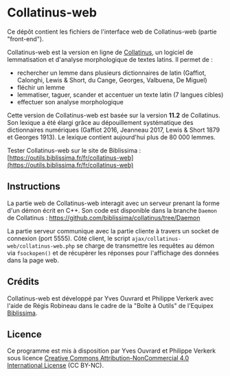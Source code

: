# Collatinus-web

Ce dépôt contient les fichiers de l'interface web de Collatinus-web (partie "front-end").

Collatinus-web est la version en ligne de [Collatinus](http://outils.biblissima.fr/collatinus), un logiciel de lemmatisation et d'analyse morphologique de textes latins. Il permet de :
- rechercher un lemme dans plusieurs dictionnaires de latin (Gaffiot, Calonghi, Lewis & Short, du Cange, Georges, Valbuena, De Miguel)
- fléchir un lemme
- lemmatiser, taguer, scander et accentuer un texte latin (7 langues cibles)
- effectuer son analyse morphologique

Cette version de Collatinus-web est basée sur la version **11.2** de Collatinus. Son lexique a été élargi grâce au dépouillement systématique des dictionnaires numériques (Gaffiot 2016, Jeanneau 2017, Lewis & Short 1879 et Georges 1913). Le lexique contient aujourd'hui plus de 80 000 lemmes.

Tester Collatinus-web sur le site de Biblissima : [https://outils.biblissima.fr/fr/collatinus-web](https://outils.biblissima.fr/fr/collatinus-web)

## Instructions

La partie web de Collatinus-web interagit avec un serveur prenant la forme d'un démon écrit en C++. Son code est disponible dans la branche `Daemon` de Collatinus : https://github.com/biblissima/collatinus/tree/Daemon

La partie serveur communique avec la partie cliente à travers un socket de connexion (port 5555). Côté client, le script `ajax/collatinus-web/collatinus-web.php` se charge de transmettre les requêtes au démon via `fsockopen()` et de récupèrer les réponses pour l'affichage des données dans la page web.

## Crédits

Collatinus-web est développé par Yves Ouvrard et Philippe Verkerk avec l'aide de Régis Robineau dans le cadre de la "Boîte à Outils" de l'Equipex [Biblissima](https://projet.biblissima.fr).

## Licence

Ce programme est mis à disposition par Yves Ouvrard et Philippe Verkerk sous licence [Creative Commons Attribution-NonCommercial 4.0 International License](http://creativecommons.org/licenses/by-nc/4.0/) (CC BY-NC).
